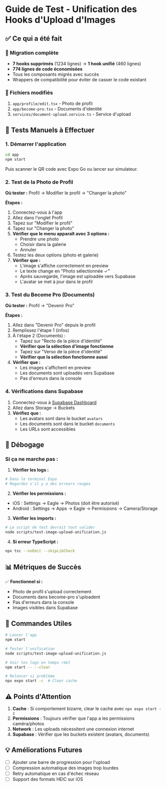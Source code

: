 # Guide de Test - Unification des Hooks d'Upload d'Images

## ✅ Ce qui a été fait

### 🔄 Migration complète
- **7 hooks supprimés** (1234 lignes) → **1 hook unifié** (460 lignes)
- **774 lignes de code économisées**
- Tous les composants migrés avec succès
- Wrappers de compatibilité pour éviter de casser le code existant

### 📁 Fichiers modifiés
1. `app/profile/edit.tsx` - Photo de profil
2. `app/become-pro.tsx` - Documents d'identité
3. `services/document-upload.service.ts` - Service d'upload

## 🧪 Tests Manuels à Effectuer

### 1. Démarrer l'application
```bash
cd app
npm start
```
Puis scanner le QR code avec Expo Go ou lancer sur simulateur.

### 2. Test de la Photo de Profil

**Où tester :** Profil → Modifier le profil → "Changer la photo"

**Étapes :**
1. Connectez-vous à l'app
2. Allez dans l'onglet Profil
3. Tapez sur "Modifier le profil"
4. Tapez sur "Changer la photo"
5. **Vérifier que le menu apparaît avec 3 options :**
   - Prendre une photo
   - Choisir dans la galerie
   - Annuler
6. Testez les deux options (photo et galerie)
7. **Vérifier que :**
   - L'image s'affiche correctement en preview
   - Le texte change en "Photo sélectionnée ✓"
   - Après sauvegarde, l'image est uploadée vers Supabase
   - L'avatar se met à jour dans le profil

### 3. Test du Become Pro (Documents)

**Où tester :** Profil → "Devenir Pro"

**Étapes :**
1. Allez dans "Devenir Pro" depuis le profil
2. Remplissez l'étape 1 (infos)
3. À l'étape 2 (Documents) :
   - Tapez sur "Recto de la pièce d'identité"
   - **Vérifier que la sélection d'image fonctionne**
   - Tapez sur "Verso de la pièce d'identité"
   - **Vérifier que la sélection fonctionne aussi**
4. **Vérifier que :**
   - Les images s'affichent en preview
   - Les documents sont uploadés vers Supabase
   - Pas d'erreurs dans la console

### 4. Vérifications dans Supabase

1. Connectez-vous à [Supabase Dashboard](https://supabase.com/dashboard)
2. Allez dans Storage → Buckets
3. **Vérifiez que :**
   - Les avatars sont dans le bucket `avatars`
   - Les documents sont dans le bucket `documents`
   - Les URLs sont accessibles

## 🐛 Débogage

### Si ça ne marche pas :

1. **Vérifier les logs :**
```bash
# Dans le terminal Expo
# Regardez s'il y a des erreurs rouges
```

2. **Vérifier les permissions :**
- iOS : Settings → Eagle → Photos (doit être autorisé)
- Android : Settings → Apps → Eagle → Permissions → Camera/Storage

3. **Vérifier les imports :**
```bash
# Le script de test devrait tout valider
node scripts/test-image-upload-unification.js
```

4. **Si erreur TypeScript :**
```bash
npx tsc --noEmit --skipLibCheck
```

## 📊 Métriques de Succès

✅ **Fonctionnel si :**
- Photo de profil s'upload correctement
- Documents dans become-pro s'uploadent
- Pas d'erreurs dans la console
- Images visibles dans Supabase

## 🚀 Commandes Utiles

```bash
# Lancer l'app
npm start

# Tester l'unification
node scripts/test-image-upload-unification.js

# Voir les logs en temps réel
npm start -- --clear

# Relancer si problème
npx expo start -c  # Clear cache
```

## ⚠️ Points d'Attention

1. **Cache** : Si comportement bizarre, clear le cache avec `npx expo start -c`
2. **Permissions** : Toujours vérifier que l'app a les permissions caméra/photos
3. **Network** : Les uploads nécessitent une connexion internet
4. **Supabase** : Vérifier que les buckets existent (avatars, documents)

## 💡 Améliorations Futures

- [ ] Ajouter une barre de progression pour l'upload
- [ ] Compression automatique des images trop lourdes
- [ ] Retry automatique en cas d'échec réseau
- [ ] Support des formats HEIC sur iOS
